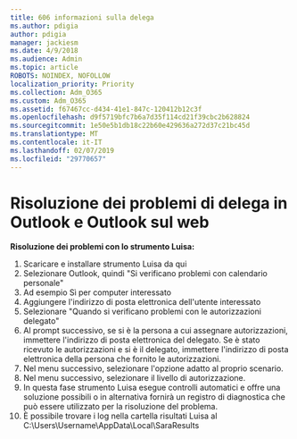 ```yaml
---
title: 606 informazioni sulla delega
ms.author: pdigia
author: pdigia
manager: jackiesm
ms.date: 4/9/2018
ms.audience: Admin
ms.topic: article
ROBOTS: NOINDEX, NOFOLLOW
localization_priority: Priority
ms.collection: Adm_O365
ms.custom: Adm_O365
ms.assetid: f67467cc-d434-41e1-847c-120412b12c3f
ms.openlocfilehash: d9f5719bfc7b6a7d35f114cd21f39cbc2b628824
ms.sourcegitcommit: 1e50e5b1db18c22b60e429636a272d37c21bc45d
ms.translationtype: MT
ms.contentlocale: it-IT
ms.lasthandoff: 02/07/2019
ms.locfileid: "29770657"
---
```

# <a name="troubleshooting-delegation-in-outlook-and-outlook-on-the-web"></a>Risoluzione dei problemi di delega in Outlook e Outlook sul web

**Risoluzione dei problemi con lo strumento Luisa:**

1. Scaricare e installare strumento Luisa da qui
1. Selezionare Outlook, quindi "Si verificano problemi con calendario personale"
1. Ad esempio Sì per computer interessato
1. Aggiungere l'indirizzo di posta elettronica dell'utente interessato
1. Selezionare "Quando si verificano problemi con le autorizzazioni delegato"
1. Al prompt successivo, se si è la persona a cui assegnare autorizzazioni, immettere l'indirizzo di posta elettronica del delegato. Se è stato ricevuto le autorizzazioni e si è il delegato, immettere l'indirizzo di posta elettronica della persona che fornito le autorizzazioni.
1. Nel menu successivo, selezionare l'opzione adatto al proprio scenario. 
1. Nel menu successivo, selezionare il livello di autorizzazione.
1. In questa fase strumento Luisa esegue controlli automatici e offre una soluzione possibili o in alternativa fornirà un registro di diagnostica che può essere utilizzato per la risoluzione del problema.
1. È possibile trovare i log nella cartella risultati Luisa al C:\Users\Username\AppData\Local\SaraResults